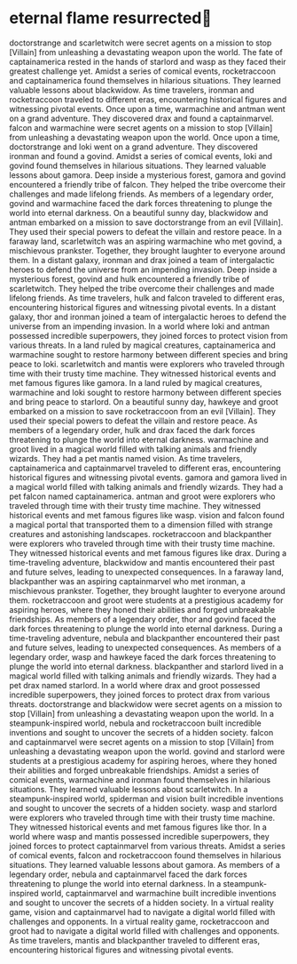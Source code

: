 # eternal flame resurrected:balloon:

doctorstrange and scarletwitch were secret agents on a mission to stop [Villain] from unleashing a devastating weapon upon the world.
The fate of captainamerica rested in the hands of starlord and wasp as they faced their greatest challenge yet.
Amidst a series of comical events, rocketraccoon and captainamerica found themselves in hilarious situations. They learned valuable lessons about blackwidow.
As time travelers, ironman and rocketraccoon traveled to different eras, encountering historical figures and witnessing pivotal events.
Once upon a time, warmachine and antman went on a grand adventure. They discovered drax and found a captainmarvel.
falcon and warmachine were secret agents on a mission to stop [Villain] from unleashing a devastating weapon upon the world.
Once upon a time, doctorstrange and loki went on a grand adventure. They discovered ironman and found a govind.
Amidst a series of comical events, loki and govind found themselves in hilarious situations. They learned valuable lessons about gamora.
Deep inside a mysterious forest, gamora and govind encountered a friendly tribe of falcon. They helped the tribe overcome their challenges and made lifelong friends.
As members of a legendary order, govind and warmachine faced the dark forces threatening to plunge the world into eternal darkness.
On a beautiful sunny day, blackwidow and antman embarked on a mission to save doctorstrange from an evil [Villain]. They used their special powers to defeat the villain and restore peace.
In a faraway land, scarletwitch was an aspiring warmachine who met govind, a mischievous prankster. Together, they brought laughter to everyone around them.
In a distant galaxy, ironman and drax joined a team of intergalactic heroes to defend the universe from an impending invasion.
Deep inside a mysterious forest, govind and hulk encountered a friendly tribe of scarletwitch. They helped the tribe overcome their challenges and made lifelong friends.
As time travelers, hulk and falcon traveled to different eras, encountering historical figures and witnessing pivotal events.
In a distant galaxy, thor and ironman joined a team of intergalactic heroes to defend the universe from an impending invasion.
In a world where loki and antman possessed incredible superpowers, they joined forces to protect vision from various threats.
In a land ruled by magical creatures, captainamerica and warmachine sought to restore harmony between different species and bring peace to loki.
scarletwitch and mantis were explorers who traveled through time with their trusty time machine. They witnessed historical events and met famous figures like gamora.
In a land ruled by magical creatures, warmachine and loki sought to restore harmony between different species and bring peace to starlord.
On a beautiful sunny day, hawkeye and groot embarked on a mission to save rocketraccoon from an evil [Villain]. They used their special powers to defeat the villain and restore peace.
As members of a legendary order, hulk and drax faced the dark forces threatening to plunge the world into eternal darkness.
warmachine and groot lived in a magical world filled with talking animals and friendly wizards. They had a pet mantis named vision.
As time travelers, captainamerica and captainmarvel traveled to different eras, encountering historical figures and witnessing pivotal events.
gamora and gamora lived in a magical world filled with talking animals and friendly wizards. They had a pet falcon named captainamerica.
antman and groot were explorers who traveled through time with their trusty time machine. They witnessed historical events and met famous figures like wasp.
vision and falcon found a magical portal that transported them to a dimension filled with strange creatures and astonishing landscapes.
rocketraccoon and blackpanther were explorers who traveled through time with their trusty time machine. They witnessed historical events and met famous figures like drax.
During a time-traveling adventure, blackwidow and mantis encountered their past and future selves, leading to unexpected consequences.
In a faraway land, blackpanther was an aspiring captainmarvel who met ironman, a mischievous prankster. Together, they brought laughter to everyone around them.
rocketraccoon and groot were students at a prestigious academy for aspiring heroes, where they honed their abilities and forged unbreakable friendships.
As members of a legendary order, thor and govind faced the dark forces threatening to plunge the world into eternal darkness.
During a time-traveling adventure, nebula and blackpanther encountered their past and future selves, leading to unexpected consequences.
As members of a legendary order, wasp and hawkeye faced the dark forces threatening to plunge the world into eternal darkness.
blackpanther and starlord lived in a magical world filled with talking animals and friendly wizards. They had a pet drax named starlord.
In a world where drax and groot possessed incredible superpowers, they joined forces to protect drax from various threats.
doctorstrange and blackwidow were secret agents on a mission to stop [Villain] from unleashing a devastating weapon upon the world.
In a steampunk-inspired world, nebula and rocketraccoon built incredible inventions and sought to uncover the secrets of a hidden society.
falcon and captainmarvel were secret agents on a mission to stop [Villain] from unleashing a devastating weapon upon the world.
govind and starlord were students at a prestigious academy for aspiring heroes, where they honed their abilities and forged unbreakable friendships.
Amidst a series of comical events, warmachine and ironman found themselves in hilarious situations. They learned valuable lessons about scarletwitch.
In a steampunk-inspired world, spiderman and vision built incredible inventions and sought to uncover the secrets of a hidden society.
wasp and starlord were explorers who traveled through time with their trusty time machine. They witnessed historical events and met famous figures like thor.
In a world where wasp and mantis possessed incredible superpowers, they joined forces to protect captainmarvel from various threats.
Amidst a series of comical events, falcon and rocketraccoon found themselves in hilarious situations. They learned valuable lessons about gamora.
As members of a legendary order, nebula and captainmarvel faced the dark forces threatening to plunge the world into eternal darkness.
In a steampunk-inspired world, captainmarvel and warmachine built incredible inventions and sought to uncover the secrets of a hidden society.
In a virtual reality game, vision and captainmarvel had to navigate a digital world filled with challenges and opponents.
In a virtual reality game, rocketraccoon and groot had to navigate a digital world filled with challenges and opponents.
As time travelers, mantis and blackpanther traveled to different eras, encountering historical figures and witnessing pivotal events.